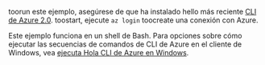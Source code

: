 

toorun este ejemplo, asegúrese de que ha instalado hello más reciente [CLI de Azure 2.0](https://docs.microsoft.com/cli/azure/install-azure-cli). toostart, ejecute `az login` toocreate una conexión con Azure.

Este ejemplo funciona en un shell de Bash. Para opciones sobre cómo ejecutar las secuencias de comandos de CLI de Azure en el cliente de Windows, vea [ejecuta Hola CLI de Azure en Windows](../articles/virtual-machines/windows/cli-options.md).

